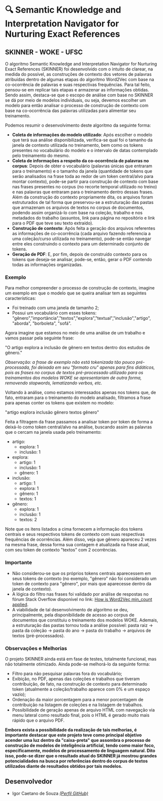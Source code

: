 # 🔍 Semantic Knowledge and Interpretation Navigator for Nurturing Exact References

## SKINNER - WOKE - UFSC 

O algoritmo Semantic Knowledge and Interpretation Navigator for Nurturing Exact References (SKINNER) foi desenvolvido com o intuito de clarear, na medida do possível, as construções de contexto dos vetores de palavras atribuídas dentro de algumas etapas do algoritmo Word2Vec com base na co-ocorrência de palavras e suas respectivas frequências. Para tal feito, pensou-se em replicar tais etapas e armazenar as informações obtidas.
Sendo assim, destaca-se que o escopo de análise com base no SKINNER se dá por meio de modelos individuais, ou seja, devemos escolher um modelo para então analisar o processo de construção de contexto com base na co-ocorrência das palavras utilizadas para alimentar seu treinamento.

Podemos resumir o desenvolvimento deste algoritmo da seguinte forma:
- **Coleta de informações do modelo utilizado**: Após escolher o modelo que terá sua análise disponibilizada, verifica-se qual foi o tamanho da janela de contexto utilizada no treinamento, bem como os tokens presentes no vocabulário do modelo e o intervalo de datas contemplado pelo treinamento do mesmo.
- **Coleta de informações a respeito da co-ocorrência de palavras no corpus**: Depois de obter o vocabulário (palavras únicas que entraram para o treinamento) e o tamanho da janela (quantidade de tokens que serão analisados na frase toda ao redor de um token central/alvo para montar contexto), pode-se partir para construção de contexto com base nas frases presentes no corpus (no recorte temporal utilizado no treino) e nas palavras que entraram para o treinamento dentro dessas frases. Além da construção do contexto propriamente dita, os arquivos foram estruturados de tal forma que preservou-se a estruturação das pastas que armazenam os arquivos de textos no corpus de documentos, podendo assim organizá-lo com base na coleção, trabalho e nos metadados do trabalho (assuntos, link para página no repositório e link para o PDF que teve seu texto extraído).
- **Construção de contexto**: Após feita a geração dos arquivos referentes as informações de co-ocorrência (cada arquivo fazendo referencia a uma coleção/curso utilizada no treinamento), pode-se então navegar entre eles construindo o contexto para um determinado conjunto de tokens.
- **Geração de PDF**: E, por fim, depois de construído contexto para os tokens que deseja-se analisar, pode-se, então, gerar o PDF contendo todas as informações organizadas.

### Exemplo
Para melhor compreender o processo de construção de contexto, imagine um exemplo em que o modelo que se queira analisar tem as seguintes características:
-  Foi treinado com uma janela de tamanho 2;
- Possui um vocabulário com esses tokens: "gênero","importância","textos","explora","textual","inclusão","artigo", "aborda", "borboleta", "sofá".

Agora imagine que estamos no meio de uma análise de um trabalho e vamos passar pela seguinte frase:

"O artigo explora a inclusão de gênero em textos dentro dos estudos de gênero."

*Observação: a frase de exemplo não está tokenizada tão pouco pré-processada, foi deixada em seu "formato cru" apenas para fins didáticos, pois as frases no corpus de textos pré-processado utilizado para os treinamentos dos modelos WOKE se apresentariam de outra forma, removendo stopwords, lematizando verbos, etc.*

Voltando à análise, como estamos interessados apenas nos tokens que, de fato, entraram para o treinamento do modelo analisado, filtramos a frase para apenas conter os tokens que existem no modelo:

"artigo explora inclusão gênero textos gênero"

Feita a filtragem da frase passamos a analisar token por token de forma a deixá-lo como token central/alvo na análise, buscando assim as palavras que o cercam na janela usada pelo treinamento:

- artigo:
    - explora: 1
    - inclusão: 1
- explora:
    - artigo: 1
    - inclusão: 1
    - gênero: 1
- inclusão:
    - artigo: 1
    - explora: 1
    - gênero: 1
    - textos: 1
- gênero:
    - explora: 1
    - inclusão: 1
    - textos: 2

Note que os itens listados a cima fornecem a informação dos tokens centrais e seus respectivos tokens de contexto com suas respectivas frequências de ocorrências. Além disso, veja que gênero apareceu 2 vezes na mesma frase, dessa forma sua contagem é atualizada na frase atual, com seu token de contexto "textos" com 2 ocorrências.

### Importante
- Não considerou-se que os próprios tokens centrais aparecessem em seus tokens de contexto (no exemplo, "gênero" não foi considerado um token de contexto para "gênero", por mais que aparecesse dentro da janela de contexto).
- A lógica do filtro nas frases foi validado por análise de respostas no fórum Stack Overflow disponível no link: [How is Word2Vec min_count applied](https://stackoverflow.com/questions/50723303/how-is-word2vec-min-count-applied).
- A viabilidade de tal desenvolvimento de algoritmo se deu, principalmente, pela disponibilidade de acesso ao corpus de documentos que constituiu o treinamento dos modelos WOKE. Ademais, a estruturação das pastas tornou toda a análise possível: pasta raiz -> pasta da coleção -> pasta do ano -> pasta do trabalho -> arquivos de textos (pré-processados).

### Observações e Melhorias

O projeto SKINNER ainda está em fase de testes, totalmente funcional, mas não totalmente otimizado. Ainda pode-se melhorá-lo da seguinte forma:
- Filtro para não pesquisar palavras fora do vocabulário;
- Exibição, no PDF, apenas das coleções e trabalhos que tiveram contribuição, de fato, na construção de contexto para determinado token (atualmente a coleção/trabalho aparece com 0% e um espaço vazio);
- Ordenação da maior porcentagem para a menor porcentagem de contribuição na listagem de coleções e na listagem de trabalhos.
- Possibilidade de geração apenas de arquivo HTML com navegação via menu lateral como resultado final, pois o HTML é gerado muito mais rápido que o arquivo PDF.

**Embora exista a possibilidade da realização de tais melhorias, é importante destacar que este projeto teve como principal objetivo acender uma luz dentro da "caixa-preta" que assombra o processo de construção de modelos de inteligência artificial, tendo como maior foco, especificamente, modelos de processamento de linguagem natural. 
Dito isso, pode-se dizer que o resultado atual do SKINNER já mostrou grandes potencialidades na busca por referências dentro do corpus de textos utilizados diante de resultados obtidos por tais modelos.**

## Desenvolvedor

- Igor Caetano de Souza *[(Perfil GitHub)](https://github.com/IgorCaetano)*
